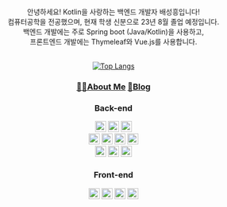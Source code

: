 <div align="center">
안녕하세요! Kotlin을 사랑하는 백엔드 개발자 배성흥입니다! </br>
컴퓨터공학을 전공했으며, 현재 학생 신분으로 23년 8월 졸업 예정입니다. <br>
백엔드 개발에는 주로 Spring boot (Java/Kotlin)을 사용하고, </br>
프론트엔드 개발에는 Thymeleaf와 Vue.js를 사용합니다. </br></br>


<!-- ![hyp3rflow's solved.ac stats](https://github-readme-solvedac.hyp3rflow.vercel.app/api/?handle=mopil1102) -->
[![Top Langs](https://github-readme-stats.vercel.app/api/top-langs/?username=mopil&langs_count=8&layout=compact&hide=css,c%2b%2b)](https://github.com/mopil)

### [👨‍💻About Me](https://mopil1102.notion.site/Java-Kotlin-95e87784496042d8aef99c36bd344a3b) [📑Blog](https://mopil.tistory.com/)

### Back-end
<img src="https://img.shields.io/badge/Spring Boot-6DB33F?style=plastic&logo=springboot&logoColor=white" height=22px/> 
<img src="https://img.shields.io/badge/Spring Data JPA-6DB33F?style=plastic&logo=spring&logoColor=white" height=22px/>
<img src="https://img.shields.io/badge/Spring Security-6DB33F?style=plastic&logo=springsecurity&logoColor=white" height=22px/>

<br>
<img src="https://img.shields.io/badge/Github Actions-2088FF?style=plastic&logo=githubactions&logoColor=white" height=22px/>
<img src="https://img.shields.io/badge/Docker-2496ED?style=plastic&logo=docker&logoColor=white" height=22px/>
<img src="https://img.shields.io/badge/AWS-FF9900?style=plastic&logo=amazonaws&logoColor=white" height=22px/>
<img src="https://img.shields.io/badge/Redis-DC382D?style=plastic&logo=redis&logoColor=white" height=22px/>
<br>
<img src="https://img.shields.io/badge/QueryDSL-0094F5?style=plastic&logo=querydsl&logoColor=white" height=22px/>
<img src="https://img.shields.io/badge/MySQL-4479A1?style=plastic&logo=mysql&logoColor=white" height=22px/>
<img src="https://img.shields.io/badge/PostgreSQL-4169E1?style=plastic&logo=postgresql&logoColor=white" height=22px/>
<br>

### Front-end <br>
<img src="https://img.shields.io/badge/Thymeleaf-005F0F?style=plastic&logo=thymeleaf&logoColor=white" height=22px/>
<img src="https://img.shields.io/badge/Bootstrap-7952B3?style=plastic&logo=bootstrap&logoColor=white" height=22px/>
<img src="https://img.shields.io/badge/Vue.js-4FC08D?style=plastic&logo=vue.js&logoColor=white" height=22px/>
<img src="https://img.shields.io/badge/Vuetify-1867C0?style=plastic&logo=vuetify&logoColor=white" height=22px/>
</div>

